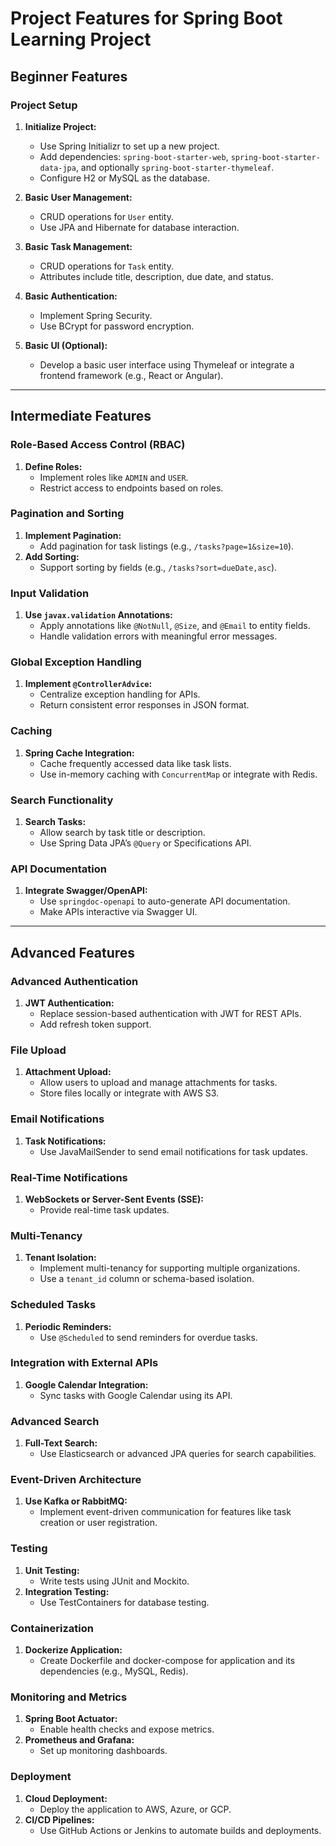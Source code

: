 # Project Features for Spring Boot Learning Project

## Beginner Features

### Project Setup
1. **Initialize Project:**
    - Use Spring Initializr to set up a new project.
    - Add dependencies: `spring-boot-starter-web`, `spring-boot-starter-data-jpa`, and optionally `spring-boot-starter-thymeleaf`.
    - Configure H2 or MySQL as the database.

2. **Basic User Management:**
    - CRUD operations for `User` entity.
    - Use JPA and Hibernate for database interaction.

3. **Basic Task Management:**
    - CRUD operations for `Task` entity.
    - Attributes include title, description, due date, and status.

4. **Basic Authentication:**
    - Implement Spring Security.
    - Use BCrypt for password encryption.

5. **Basic UI (Optional):**
    - Develop a basic user interface using Thymeleaf or integrate a frontend framework (e.g., React or Angular).

---

## Intermediate Features

### Role-Based Access Control (RBAC)
1. **Define Roles:**
    - Implement roles like `ADMIN` and `USER`.
    - Restrict access to endpoints based on roles.

### Pagination and Sorting
1. **Implement Pagination:**
    - Add pagination for task listings (e.g., `/tasks?page=1&size=10`).
2. **Add Sorting:**
    - Support sorting by fields (e.g., `/tasks?sort=dueDate,asc`).

### Input Validation
1. **Use `javax.validation` Annotations:**
    - Apply annotations like `@NotNull`, `@Size`, and `@Email` to entity fields.
    - Handle validation errors with meaningful error messages.

### Global Exception Handling
1. **Implement `@ControllerAdvice`:**
    - Centralize exception handling for APIs.
    - Return consistent error responses in JSON format.

### Caching
1. **Spring Cache Integration:**
    - Cache frequently accessed data like task lists.
    - Use in-memory caching with `ConcurrentMap` or integrate with Redis.

### Search Functionality
1. **Search Tasks:**
    - Allow search by task title or description.
    - Use Spring Data JPA’s `@Query` or Specifications API.

### API Documentation
1. **Integrate Swagger/OpenAPI:**
    - Use `springdoc-openapi` to auto-generate API documentation.
    - Make APIs interactive via Swagger UI.

---

## Advanced Features

### Advanced Authentication
1. **JWT Authentication:**
    - Replace session-based authentication with JWT for REST APIs.
    - Add refresh token support.

### File Upload
1. **Attachment Upload:**
    - Allow users to upload and manage attachments for tasks.
    - Store files locally or integrate with AWS S3.

### Email Notifications
1. **Task Notifications:**
    - Use JavaMailSender to send email notifications for task updates.

### Real-Time Notifications
1. **WebSockets or Server-Sent Events (SSE):**
    - Provide real-time task updates.

### Multi-Tenancy
1. **Tenant Isolation:**
    - Implement multi-tenancy for supporting multiple organizations.
    - Use a `tenant_id` column or schema-based isolation.

### Scheduled Tasks
1. **Periodic Reminders:**
    - Use `@Scheduled` to send reminders for overdue tasks.

### Integration with External APIs
1. **Google Calendar Integration:**
    - Sync tasks with Google Calendar using its API.

### Advanced Search
1. **Full-Text Search:**
    - Use Elasticsearch or advanced JPA queries for search capabilities.

### Event-Driven Architecture
1. **Use Kafka or RabbitMQ:**
    - Implement event-driven communication for features like task creation or user registration.

### Testing
1. **Unit Testing:**
    - Write tests using JUnit and Mockito.
2. **Integration Testing:**
    - Use TestContainers for database testing.

### Containerization
1. **Dockerize Application:**
    - Create Dockerfile and docker-compose for application and its dependencies (e.g., MySQL, Redis).

### Monitoring and Metrics
1. **Spring Boot Actuator:**
    - Enable health checks and expose metrics.
2. **Prometheus and Grafana:**
    - Set up monitoring dashboards.

### Deployment
1. **Cloud Deployment:**
    - Deploy the application to AWS, Azure, or GCP.
2. **CI/CD Pipelines:**
    - Use GitHub Actions or Jenkins to automate builds and deployments.


